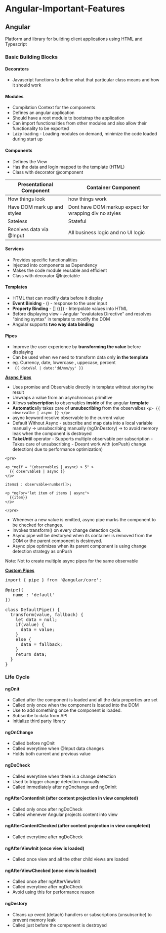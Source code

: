 # Angular-Important-Features

## Angular

Platform and library for building client applications using HTML and Typescript

### Basic Building Blocks

#### Decorators

* Javascript functions to define what that particular class means and how it should work

#### Modules

* Compilation Context for the components
* Defines an angular application
* Should have a root module to bootstrap the application
* Can import functionalities from other modules and also allow their functionality to be exported
* Lazy loading - Loading modules on demand, minimize the code loaded during start up

#### Components

* Defines the View
* Has the data and login mapped to the template (HTML)
* Class with decorator @component

 | Presentational Component | Container Component |
 | -------------------------|-------------------- |
 | How things look | how things work|
 | Have DOM mark up and styles | Dont have DOM markup expect for wrapping div no styles|
 | Sateless | Stateful|
 | Receives data via @Input | All business logic and no UI logic |
 


#### Services

* Provides specific functionalities
* Injected into components as Dependency
* Makes the code module reusable and efficient
* Class with decorator @Injectable

#### Templates

* HTML that can modifiy data before it display
* <strong>Event Binidng</strong> - () - response to the user input
* <strong>Property Binding</strong> - [] {{}} - Interpolate values into HTML
* Before displaying view - Angular "evalutates Directive" and resolves "binding syntax" in template to modify the DOM
* Angular supports <strong>two way data binding</strong>

#### Pipes

* Improve the user experience by <strong>transforming the value</strong> before displaying
* Can be used when we need to transform data only <strong>in the template</strong>
* eg. Currency, date, lowercase , uppecase, percent
* <code> {{ dateVal | date:'dd/mm/yy' }} </code>

<strong> <u> Async Pipes </u> </strong>

* Uses promise and Observable directly in template wihtout storing the result
* Unwraps a value from an asynchronous primitive
* Allows <strong>subscription</strong> to observables <strong>inside</strong> of the angular <strong>template</strong>
* <strong>Automatic</strong>ally takes care of <strong>unsubscribing</strong> from the observalbes
``` <p> {{ observalbe | async }} </p> ```
* async keyword resolve observable to the current value
* Default Without Async - subscribe and map data into a local variable manually -> unsubscribing manually (ngOnDestory) -> to avoid memory leak when the component is destroyed
* <strong> TakeUntil </strong> operator - Supports multiple observable per subscription - Takes care of unsubscribing - Doesnt work with (onPush) change detection( due to performance optimization)
```
<pre>

<p *ngIf = "(observable$ | async) > 5" >
  {{ observable$ | async }}
</p>

items$ : observable<number[]>;

<p *ngFor="let item of items | async">
  {{item}}
</p>
  
</pre>
```
* Whenever a new value is emitted, async pipe marks the component to be checked for changes. 
* Invokes transform() on every change detection cycle.
* Async pipe will be destoryed when its container is removed from the DOM or the parent component is destroyed.
* Async pipe optimizes when its parent component is using change detection strategy as onPush

Note: Not to create multiple async pipes for the same observable

<strong> <u> Custom Pipes </u> </strong>
<pre>
import { pipe } from '@angular/core';

@pipe({
   name : 'default'
})

class DefaultPipe() {
  transform(value, fallback) {
    let data = null;
    if(value) {
      data = value;
    }
    else {
      data = fallback;
    }
    return data;
  }
}
</pre>

### Life Cycle

#### ngOnit

* Called after the component is loaded and all the data properties are set
* Called only once when the component is loaded into the DOM
* Use to add something once the component is loaded.
* Subscribe to data from API
* Initialize third party library

#### ngOnChange

* Called before ngOnit
* Called everytime when @Input data changes
* Holds both current and previous value

#### ngDoCheck

* Called everytime when there is a change detection
* Used to trigger change detection manually
* Called immediately after ngOnchange and ngOnInit

#### ngAfterContentInit (after content projection in view completed)

* Called only once after ngDoCheck
* Called whenever Angular projects content into view

#### ngAfterContentChecked (after content projection in view completed)

* Called everytime after ngDoCheck

#### ngAfterViewInit (once view is loaded)

* Called once view and all the other child views are loaded

#### ngAfterViewChecked (once view is loaded)

* Called once after ngAfterViewInit
* Called everytime after ngDoCheck
* Avoid using this for performance reason

#### ngDestory

* Cleans up event (detach) handlers or subscriptions (unsubscribe) to prevent memory leak
* Called just before the component is destroyed



